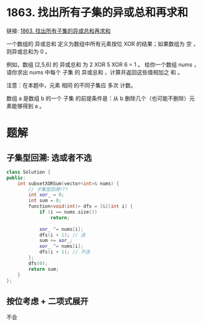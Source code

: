 # 1863. 找出所有子集的异或总和再求和
链接: [1863. 找出所有子集的异或总和再求和](https://leetcode.cn/problems/sum-of-all-subset-xor-totals/)

一个数组的 异或总和 定义为数组中所有元素按位 XOR 的结果；如果数组为 空 ，则异或总和为 0 。

例如，数组 [2,5,6] 的 异或总和 为 2 XOR 5 XOR 6 = 1 。
给你一个数组 nums ，请你求出 nums 中每个 子集 的 异或总和 ，计算并返回这些值相加之 和 。

注意：在本题中，元素 相同 的不同子集应 多次 计数。

数组 a 是数组 b 的一个 子集 的前提条件是：从 b 删除几个（也可能不删除）元素能够得到 a 。

# 题解
## 子集型回溯: 选或者不选

```C++
class Solution {
public:
    int subsetXORSum(vector<int>& nums) {
        // 子集型回溯???
        int xor_ = 0;
        int sum = 0;
        function<void(int)> dfs = [&](int i) {
            if (i == nums.size())
                return;
            
            xor_ ^= nums[i];
            dfs(i + 1); // 选
            sum += xor_;
            xor_ ^= nums[i];
            dfs(i + 1); // 不选
        };
        dfs(0);
        return sum;
    }
};
```

## 按位考虑 + 二项式展开
不会